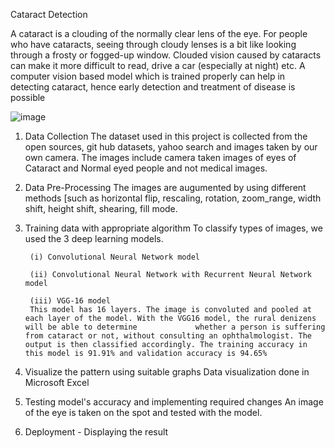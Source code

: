 Cataract Detection

A cataract is a clouding of the normally clear lens of the eye. For people who have cataracts, seeing through cloudy lenses is a bit like looking through a frosty or fogged-up window. Clouded vision caused by cataracts can make it more difficult to read, drive a car (especially at night) etc. A computer vision based model which is trained properly can help in detecting cataract, hence early detection and treatment of disease is possible

![image](https://user-images.githubusercontent.com/81282356/176218809-a98a7c1d-d07a-4fd9-b1a2-094dede534c5.png)


1) Data Collection 
        The dataset used in this project is collected from the open sources, git hub datasets, yahoo search and images taken by our own camera. The images include             camera taken images of eyes of Cataract and Normal eyed people and not medical images.

2) Data Pre-Processing 
        The images are augumented by using different methods [such as horizontal flip, rescaling, rotation, zoom_range, width shift, height shift, shearing, fill mode.

4) Training data with appropriate algorithm 
        To classify types of images, we used the 3 deep learning models. 

        (i) Convolutional Neural Network model

        (ii) Convolutional Neural Network with Recurrent Neural Network model

        (iii) VGG-16 model
        This model has 16 layers. The image is convoluted and pooled at each layer of the model. With the VGG16 model, the rural denizens will be able to determine             whether a person is suffering from cataract or not, without consulting an ophthalmologist. The output is then classified accordingly. The training accuracy in         this model is 91.91% and validation accuracy is 94.65%

5) Visualize the pattern using suitable graphs 
        Data visualization done in Microsoft Excel
        
6) Testing model's accuracy and implementing required changes 
        An image of the eye is taken on the spot and tested with the model. 
        
7) Deployment - Displaying the result
